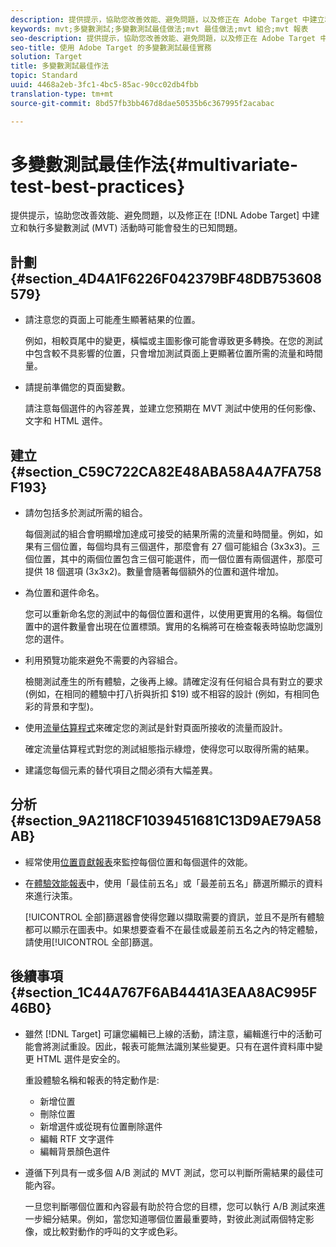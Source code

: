 ```yaml
---
description: 提供提示，協助您改善效能、避免問題，以及修正在 Adobe Target 中建立和執行多變數測試活動時可能會發生的已知問題。
keywords: mvt;多變數測試;多變數測試最佳做法;mvt 最佳做法;mvt 組合;mvt 報表
seo-description: 提供提示，協助您改善效能、避免問題，以及修正在 Adobe Target 中建立和執行多變數測試活動時可能會發生的已知問題。
seo-title: 使用 Adobe Target 的多變數測試最佳實務
solution: Target
title: 多變數測試最佳作法
topic: Standard
uuid: 4468a2eb-3fc1-4bc5-85ac-90cc02db4fbb
translation-type: tm+mt
source-git-commit: 8bd57fb3bb467d8dae50535b6c367995f2acabac

---
```



# 多變數測試最佳作法{#multivariate-test-best-practices}

提供提示，協助您改善效能、避免問題，以及修正在 [!DNL Adobe Target] 中建立和執行多變數測試 (MVT) 活動時可能會發生的已知問題。

## 計劃 {#section_4D4A1F6226F042379BF48DB753608579}

* 請注意您的頁面上可能產生顯著結果的位置。

   例如，相較頁尾中的變更，橫幅或主圖影像可能會導致更多轉換。在您的測試中包含較不具影響的位置，只會增加測試頁面上更顯著位置所需的流量和時間量。
* 請提前準備您的頁面變數。

   請注意每個選件的內容差異，並建立您預期在 MVT 測試中使用的任何影像、文字和 HTML 選件。

## 建立 {#section_C59C722CA82E48ABA58A4A7FA758F193}

* 請勿包括多於測試所需的組合。

   每個測試的組合會明顯增加達成可接受的結果所需的流量和時間量。例如，如果有三個位置，每個均具有三個選件，那麼會有 27 個可能組合 (3x3x3)。三個位置，其中的兩個位置包含三個可能選件，而一個位置有兩個選件，那麼可提供 18 個選項 (3x3x2)。數量會隨著每個額外的位置和選件增加。

* 為位置和選件命名。

   您可以重新命名您的測試中的每個位置和選件，以使用更實用的名稱。每個位置中的選件數量會出現在位置標頭。實用的名稱將可在檢查報表時協助您識別您的選件。

* 利用預覽功能來避免不需要的內容組合。

   檢閱測試產生的所有體驗，之後再上線。請確定沒有任何組合具有對立的要求 (例如，在相同的體驗中打八折與折扣 $19) 或不相容的設計 (例如，有相同色彩的背景和字型)。

* 使用[流量估算程式](/help/c-activities/c-multivariate-testing/t-create-multivariate-test/traffic-estimator.md)來確定您的測試是針對頁面所接收的流量而設計。

   確定流量估算程式對您的測試組態指示綠燈，使得您可以取得所需的結果。
* 建議您每個元素的替代項目之間必須有大幅差異。

## 分析 {#section_9A2118CF1039451681C13D9AE79A58AB}

* 經常使用[位置貢獻報表](/help/c-reports/location-contribution-report.md)來監控每個位置和每個選件的效能。
* 在[體驗效能報表](/help/c-reports/experience-performance-report.md)中，使用「最佳前五名」或「最差前五名」篩選所顯示的資料來進行決策。

   [!UICONTROL 全部]篩選器會使得您難以擷取需要的資訊，並且不是所有體驗都可以顯示在圖表中。如果想要查看不在最佳或最差前五名之內的特定體驗，請使用[!UICONTROL 全部]篩選。

## 後續事項 {#section_1C44A767F6AB4441A3EAA8AC995F46B0}

* 雖然 [!DNL Target] 可讓您編輯已上線的活動，請注意，編輯進行中的活動可能會將測試重設。因此，報表可能無法識別某些變更。只有在選件資料庫中變更 HTML 選件是安全的。

   重設體驗名稱和報表的特定動作是:

   * 新增位置
   * 刪除位置
   * 新增選件或從現有位置刪除選件
   * 編輯 RTF 文字選件
   * 編輯背景顏色選件

* 遵循下列具有一或多個 A/B 測試的 MVT 測試，您可以判斷所需結果的最佳可能內容。

   一旦您判斷哪個位置和內容最有助於符合您的目標，您可以執行 A/B 測試來進一步細分結果。例如，當您知道哪個位置最重要時，對彼此測試兩個特定影像，或比較對動作的呼叫的文字或色彩。

